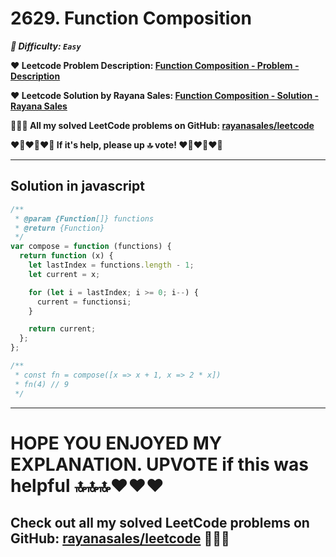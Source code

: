 # 2629. Function Composition

**_🌱 Difficulty: `Easy`_**

**❤️ Leetcode Problem Description: [Function Composition - Problem - Description](https://leetcode.com/problems/function-composition/description/)**

**❤️ Leetcode Solution by Rayana Sales: [Function Composition - Solution - Rayana Sales](https://leetcode.com/problems/function-composition/solutions/5733917/the-easiest-solution-simple-to-understand-javascript-solution/)**

**💁🏻‍♀️ All my solved LeetCode problems on GitHub: [rayanasales/leetcode](https://github.com/rayanasales/leetcode)**

**❤️‍🔥❤️‍🔥❤️‍🔥 If it's help, please up 🔝 vote! ❤️‍🔥❤️‍🔥❤️‍🔥**

---

## Solution in javascript

```js
/**
 * @param {Function[]} functions
 * @return {Function}
 */
var compose = function (functions) {
  return function (x) {
    let lastIndex = functions.length - 1;
    let current = x;

    for (let i = lastIndex; i >= 0; i--) {
      current = functionsi;
    }

    return current;
  };
};

/**
 * const fn = compose([x => x + 1, x => 2 * x])
 * fn(4) // 9
 */
```

---

# HOPE YOU ENJOYED MY EXPLANATION. UPVOTE if this was helpful 🔝🔝🔝❤️❤️❤️

## Check out all my solved LeetCode problems on GitHub: [rayanasales/leetcode](https://github.com/rayanasales/leetcode) 🤙😚🤘
